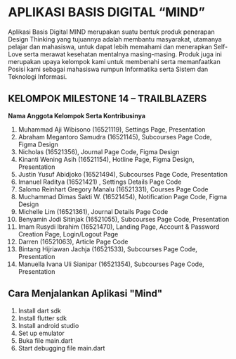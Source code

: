 # APLIKASI BASIS DIGITAL “MIND”

Aplikasi Basis Digital MIND merupakan suatu bentuk produk penerapan Design Thinking yang tujuannya adalah membantu masyarakat, utamanya pelajar dan mahasiswa, untuk dapat lebih memahami dan menerapkan Self-Love serta merawat kesehatan mentalnya masing-masing. Produk juga ini merupakan upaya kelompok kami untuk membenahi serta memanfaatkan Posisi kami sebagai mahasiswa rumpun Informatika serta Sistem dan Teknologi Informasi.


## KELOMPOK MILESTONE 14 – TRAILBLAZERS 

**Nama Anggota Kelompok Serta Kontribusinya**
1. Muhammad Aji Wibisono (16521119), Settings Page, Presentation
2. Abraham Megantoro Samudra (16521145), Subcourses Page Code, Figma Design
3. Nicholas (16521356), Journal Page Code, Figma Design
4. Kinanti Wening Asih (16521154), Hotline Page, Figma Design, Presentation
5. Justin Yusuf Abidjoko (16521494), Subcourses Page Code, Presentation
6. Imanuel Raditya (16521421) , Settings Details Page Code
7. Salomo Reinhart Gregory Manalu (16521331), Courses Page Code
8. Muchammad Dimas Sakti W. (16521454), Notification Page Code, Figma Design
9. Michelle Lim (16521361), Journal Details Page Code
10. Benyamin Jodi Sitinjak (16521055), Subcourses Page Code, Presentation
11. Imam Rusydi Ibrahim (16521470), Landing Page, Account & Password Creation Page, Login/Logout Page
12. Darren (16521063), Article Page Code
13. Bintang Hijriawan Jachja (16521533), Subcourses Page Code, Presentation
14. Manuella Ivana Uli Sianipar (16521354), Subcourses Page Code, Presentation

## Cara Menjalankan Aplikasi "Mind"
1. Install dart sdk
2. Install flutter sdk
3. Install android studio
4. Set up emulator
5. Buka file main.dart
6. Start debugging file main.dart
